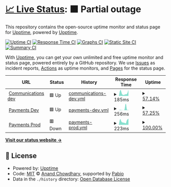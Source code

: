 # [📈 Live Status](https://demo.upptime.js.org): <!--live status--> **🟧 Partial outage**

This repository contains the open-source uptime monitor and status page for [Upptime](https://upptime.js.org), powered by [Upptime](https://github.com/upptime/upptime).

[![Uptime CI](https://github.com/upptime/arara-status-page/workflows/Uptime%20CI/badge.svg)](https://github.com/upptime/arara-status-page/actions?query=workflow%3A%22Uptime+CI%22)
[![Response Time CI](https://github.com/upptime/arara-status-page/workflows/Response%20Time%20CI/badge.svg)](https://github.com/upptime/arara-status-page/actions?query=workflow%3A%22Response+Time+CI%22)
[![Graphs CI](https://github.com/upptime/arara-status-page/workflows/Graphs%20CI/badge.svg)](https://github.com/upptime/arara-status-page/actions?query=workflow%3A%22Graphs+CI%22)
[![Static Site CI](https://github.com/upptime/arara-status-page/workflows/Static%20Site%20CI/badge.svg)](https://github.com/upptime/arara-status-page/actions?query=workflow%3A%22Static+Site+CI%22)
[![Summary CI](https://github.com/upptime/arara-status-page/workflows/Summary%20CI/badge.svg)](https://github.com/upptime/arara-status-page/actions?query=workflow%3A%22Summary+CI%22)

With [Upptime](https://upptime.js.org), you can get your own unlimited and free uptime monitor and status page, powered entirely by a GitHub repository. We use [Issues](https://github.com/upptime/arara-status-page/issues) as incident reports, [Actions](https://github.com/upptime/arara-status-page/actions) as uptime monitors, and [Pages](https://demo.upptime.js.org) for the status page.

<!--start: status pages-->
<!-- This summary is generated by Upptime (https://github.com/upptime/upptime) -->
<!-- Do not edit this manually, your changes will be overwritten -->
<!-- prettier-ignore -->
| URL | Status | History | Response Time | Uptime |
| --- | ------ | ------- | ------------- | ------ |
| <img alt="" src="https://icons.duckduckgo.com/ip3/api-dev.araraholding.com.ico" height="13"> [Communications dev](https://api-dev.araraholding.com/api/comms/health) | 🟩 Up | [communications-dev.yml](https://github.com/GoGipsy/arara-status-page/commits/HEAD/history/communications-dev.yml) | <details><summary><img alt="Response time graph" src="./graphs/communications-dev/response-time-week.png" height="20"> 185ms</summary><br><a href="https://GoGipsy.github.io/arara-status-page/history/communications-dev"><img alt="Response time 204" src="https://img.shields.io/endpoint?url=https%3A%2F%2Fraw.githubusercontent.com%2FGoGipsy%2Farara-status-page%2FHEAD%2Fapi%2Fcommunications-dev%2Fresponse-time.json"></a><br><a href="https://GoGipsy.github.io/arara-status-page/history/communications-dev"><img alt="24-hour response time 239" src="https://img.shields.io/endpoint?url=https%3A%2F%2Fraw.githubusercontent.com%2FGoGipsy%2Farara-status-page%2FHEAD%2Fapi%2Fcommunications-dev%2Fresponse-time-day.json"></a><br><a href="https://GoGipsy.github.io/arara-status-page/history/communications-dev"><img alt="7-day response time 185" src="https://img.shields.io/endpoint?url=https%3A%2F%2Fraw.githubusercontent.com%2FGoGipsy%2Farara-status-page%2FHEAD%2Fapi%2Fcommunications-dev%2Fresponse-time-week.json"></a><br><a href="https://GoGipsy.github.io/arara-status-page/history/communications-dev"><img alt="30-day response time 183" src="https://img.shields.io/endpoint?url=https%3A%2F%2Fraw.githubusercontent.com%2FGoGipsy%2Farara-status-page%2FHEAD%2Fapi%2Fcommunications-dev%2Fresponse-time-month.json"></a><br><a href="https://GoGipsy.github.io/arara-status-page/history/communications-dev"><img alt="1-year response time 204" src="https://img.shields.io/endpoint?url=https%3A%2F%2Fraw.githubusercontent.com%2FGoGipsy%2Farara-status-page%2FHEAD%2Fapi%2Fcommunications-dev%2Fresponse-time-year.json"></a></details> | <details><summary><a href="https://GoGipsy.github.io/arara-status-page/history/communications-dev">57.14%</a></summary><a href="https://GoGipsy.github.io/arara-status-page/history/communications-dev"><img alt="All-time uptime 98.35%" src="https://img.shields.io/endpoint?url=https%3A%2F%2Fraw.githubusercontent.com%2FGoGipsy%2Farara-status-page%2FHEAD%2Fapi%2Fcommunications-dev%2Fuptime.json"></a><br><a href="https://GoGipsy.github.io/arara-status-page/history/communications-dev"><img alt="24-hour uptime 92.86%" src="https://img.shields.io/endpoint?url=https%3A%2F%2Fraw.githubusercontent.com%2FGoGipsy%2Farara-status-page%2FHEAD%2Fapi%2Fcommunications-dev%2Fuptime-day.json"></a><br><a href="https://GoGipsy.github.io/arara-status-page/history/communications-dev"><img alt="7-day uptime 57.14%" src="https://img.shields.io/endpoint?url=https%3A%2F%2Fraw.githubusercontent.com%2FGoGipsy%2Farara-status-page%2FHEAD%2Fapi%2Fcommunications-dev%2Fuptime-week.json"></a><br><a href="https://GoGipsy.github.io/arara-status-page/history/communications-dev"><img alt="30-day uptime 90.14%" src="https://img.shields.io/endpoint?url=https%3A%2F%2Fraw.githubusercontent.com%2FGoGipsy%2Farara-status-page%2FHEAD%2Fapi%2Fcommunications-dev%2Fuptime-month.json"></a><br><a href="https://GoGipsy.github.io/arara-status-page/history/communications-dev"><img alt="1-year uptime 98.35%" src="https://img.shields.io/endpoint?url=https%3A%2F%2Fraw.githubusercontent.com%2FGoGipsy%2Farara-status-page%2FHEAD%2Fapi%2Fcommunications-dev%2Fuptime-year.json"></a></details>
| <img alt="" src="https://icons.duckduckgo.com/ip3/api-dev.araraholding.com.ico" height="13"> [Payments Dev](https://api-dev.araraholding.com/payments/v1/internal/healthcheck) | 🟩 Up | [payments-dev.yml](https://github.com/GoGipsy/arara-status-page/commits/HEAD/history/payments-dev.yml) | <details><summary><img alt="Response time graph" src="./graphs/payments-dev/response-time-week.png" height="20"> 256ms</summary><br><a href="https://GoGipsy.github.io/arara-status-page/history/payments-dev"><img alt="Response time 41" src="https://img.shields.io/endpoint?url=https%3A%2F%2Fraw.githubusercontent.com%2FGoGipsy%2Farara-status-page%2FHEAD%2Fapi%2Fpayments-dev%2Fresponse-time.json"></a><br><a href="https://GoGipsy.github.io/arara-status-page/history/payments-dev"><img alt="24-hour response time 41" src="https://img.shields.io/endpoint?url=https%3A%2F%2Fraw.githubusercontent.com%2FGoGipsy%2Farara-status-page%2FHEAD%2Fapi%2Fpayments-dev%2Fresponse-time-day.json"></a><br><a href="https://GoGipsy.github.io/arara-status-page/history/payments-dev"><img alt="7-day response time 256" src="https://img.shields.io/endpoint?url=https%3A%2F%2Fraw.githubusercontent.com%2FGoGipsy%2Farara-status-page%2FHEAD%2Fapi%2Fpayments-dev%2Fresponse-time-week.json"></a><br><a href="https://GoGipsy.github.io/arara-status-page/history/payments-dev"><img alt="30-day response time 90" src="https://img.shields.io/endpoint?url=https%3A%2F%2Fraw.githubusercontent.com%2FGoGipsy%2Farara-status-page%2FHEAD%2Fapi%2Fpayments-dev%2Fresponse-time-month.json"></a><br><a href="https://GoGipsy.github.io/arara-status-page/history/payments-dev"><img alt="1-year response time 41" src="https://img.shields.io/endpoint?url=https%3A%2F%2Fraw.githubusercontent.com%2FGoGipsy%2Farara-status-page%2FHEAD%2Fapi%2Fpayments-dev%2Fresponse-time-year.json"></a></details> | <details><summary><a href="https://GoGipsy.github.io/arara-status-page/history/payments-dev">57.25%</a></summary><a href="https://GoGipsy.github.io/arara-status-page/history/payments-dev"><img alt="All-time uptime 98.41%" src="https://img.shields.io/endpoint?url=https%3A%2F%2Fraw.githubusercontent.com%2FGoGipsy%2Farara-status-page%2FHEAD%2Fapi%2Fpayments-dev%2Fuptime.json"></a><br><a href="https://GoGipsy.github.io/arara-status-page/history/payments-dev"><img alt="24-hour uptime 92.86%" src="https://img.shields.io/endpoint?url=https%3A%2F%2Fraw.githubusercontent.com%2FGoGipsy%2Farara-status-page%2FHEAD%2Fapi%2Fpayments-dev%2Fuptime-day.json"></a><br><a href="https://GoGipsy.github.io/arara-status-page/history/payments-dev"><img alt="7-day uptime 57.25%" src="https://img.shields.io/endpoint?url=https%3A%2F%2Fraw.githubusercontent.com%2FGoGipsy%2Farara-status-page%2FHEAD%2Fapi%2Fpayments-dev%2Fuptime-week.json"></a><br><a href="https://GoGipsy.github.io/arara-status-page/history/payments-dev"><img alt="30-day uptime 90.16%" src="https://img.shields.io/endpoint?url=https%3A%2F%2Fraw.githubusercontent.com%2FGoGipsy%2Farara-status-page%2FHEAD%2Fapi%2Fpayments-dev%2Fuptime-month.json"></a><br><a href="https://GoGipsy.github.io/arara-status-page/history/payments-dev"><img alt="1-year uptime 98.41%" src="https://img.shields.io/endpoint?url=https%3A%2F%2Fraw.githubusercontent.com%2FGoGipsy%2Farara-status-page%2FHEAD%2Fapi%2Fpayments-dev%2Fuptime-year.json"></a></details>
| <img alt="" src="https://icons.duckduckgo.com/ip3/api.araraholding.com.ico" height="13"> [Payments Prod](https://api.araraholding.com/payments/v1/internal/healthcheck) | 🟥 Down | [payments-prod.yml](https://github.com/GoGipsy/arara-status-page/commits/HEAD/history/payments-prod.yml) | <details><summary><img alt="Response time graph" src="./graphs/payments-prod/response-time-week.png" height="20"> 223ms</summary><br><a href="https://GoGipsy.github.io/arara-status-page/history/payments-prod"><img alt="Response time 226" src="https://img.shields.io/endpoint?url=https%3A%2F%2Fraw.githubusercontent.com%2FGoGipsy%2Farara-status-page%2FHEAD%2Fapi%2Fpayments-prod%2Fresponse-time.json"></a><br><a href="https://GoGipsy.github.io/arara-status-page/history/payments-prod"><img alt="24-hour response time 384" src="https://img.shields.io/endpoint?url=https%3A%2F%2Fraw.githubusercontent.com%2FGoGipsy%2Farara-status-page%2FHEAD%2Fapi%2Fpayments-prod%2Fresponse-time-day.json"></a><br><a href="https://GoGipsy.github.io/arara-status-page/history/payments-prod"><img alt="7-day response time 223" src="https://img.shields.io/endpoint?url=https%3A%2F%2Fraw.githubusercontent.com%2FGoGipsy%2Farara-status-page%2FHEAD%2Fapi%2Fpayments-prod%2Fresponse-time-week.json"></a><br><a href="https://GoGipsy.github.io/arara-status-page/history/payments-prod"><img alt="30-day response time 210" src="https://img.shields.io/endpoint?url=https%3A%2F%2Fraw.githubusercontent.com%2FGoGipsy%2Farara-status-page%2FHEAD%2Fapi%2Fpayments-prod%2Fresponse-time-month.json"></a><br><a href="https://GoGipsy.github.io/arara-status-page/history/payments-prod"><img alt="1-year response time 226" src="https://img.shields.io/endpoint?url=https%3A%2F%2Fraw.githubusercontent.com%2FGoGipsy%2Farara-status-page%2FHEAD%2Fapi%2Fpayments-prod%2Fresponse-time-year.json"></a></details> | <details><summary><a href="https://GoGipsy.github.io/arara-status-page/history/payments-prod">100.00%</a></summary><a href="https://GoGipsy.github.io/arara-status-page/history/payments-prod"><img alt="All-time uptime 100.00%" src="https://img.shields.io/endpoint?url=https%3A%2F%2Fraw.githubusercontent.com%2FGoGipsy%2Farara-status-page%2FHEAD%2Fapi%2Fpayments-prod%2Fuptime.json"></a><br><a href="https://GoGipsy.github.io/arara-status-page/history/payments-prod"><img alt="24-hour uptime 99.99%" src="https://img.shields.io/endpoint?url=https%3A%2F%2Fraw.githubusercontent.com%2FGoGipsy%2Farara-status-page%2FHEAD%2Fapi%2Fpayments-prod%2Fuptime-day.json"></a><br><a href="https://GoGipsy.github.io/arara-status-page/history/payments-prod"><img alt="7-day uptime 100.00%" src="https://img.shields.io/endpoint?url=https%3A%2F%2Fraw.githubusercontent.com%2FGoGipsy%2Farara-status-page%2FHEAD%2Fapi%2Fpayments-prod%2Fuptime-week.json"></a><br><a href="https://GoGipsy.github.io/arara-status-page/history/payments-prod"><img alt="30-day uptime 100.00%" src="https://img.shields.io/endpoint?url=https%3A%2F%2Fraw.githubusercontent.com%2FGoGipsy%2Farara-status-page%2FHEAD%2Fapi%2Fpayments-prod%2Fuptime-month.json"></a><br><a href="https://GoGipsy.github.io/arara-status-page/history/payments-prod"><img alt="1-year uptime 100.00%" src="https://img.shields.io/endpoint?url=https%3A%2F%2Fraw.githubusercontent.com%2FGoGipsy%2Farara-status-page%2FHEAD%2Fapi%2Fpayments-prod%2Fuptime-year.json"></a></details>

<!--end: status pages-->

[**Visit our status website →**](https://demo.upptime.js.org)

## 📄 License

- Powered by: [Upptime](https://github.com/upptime/upptime)
- Code: [MIT](./LICENSE) © [Anand Chowdhary](https://anandchowdhary.com), supported by [Pabio](https://pabio.com)
- Data in the `./history` directory: [Open Database License](https://opendatacommons.org/licenses/odbl/1-0/)
